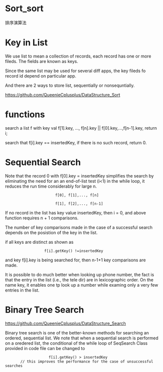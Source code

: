 # Sort_sort
排序演算法

# Key in List

We use list to mean a collection of records, each record has one or more fileds. The fields are known as keys.

Since the same list may be used for several diff apps, the key fileds fo record id depend on particular app.

And there are 2 ways to store list, sequentially or nonsequntially.

https://github.com/QueenieCplusplus/DataStructure_Sort

# functions

search a list f with key val f[1].key, ..., f[n].key || f[0].key,...,f[n-1].key, return i;

search that f[i].key == insertedKey, if there is no such record, return 0.

# Sequential Search

Note that the record 0 with f[0].key = insertedKey simplifies the search by eliminating the need for an an end-of-list test (i<1) in the while loop, it reduces the run time considerably for large n.


                           f[0], f[1],..., f[n]
>>>

                           f[1], f[2],..., f[n-1]
                           

If no record in the list has key value insertedKey, then i = 0, and above function requires n + 1 comparisons.

The number of key comparisons made in the case of a successful search depends on the posistion of the key in the list.

if all keys are distinct as shown as

                      f[i].getKey() !=insertedKey

and key f[i].key is being searched for, then n-1+1 key comparisons are made.

It is possible to do much better when looking up phone number, the fact is that the entry in the list (i.e., the tele dir) are in lexicographic order. On the name key, it enables one tp look up a number while examing only a very few entries in the list.

# Binary Tree Search

https://github.com/QueenieCplusplus/DataStructure_Search

Binary tree search is one of the better-known methods for searching an ordered, sequential list. We note that when a sequential search is performed on a oredered list, the conditional of the while loop of SeqSearch Class provided in code file can be changed to 

                        f[i].getKey() > insertedKey
           // this improves the performance for the case of unsuccessful searches


